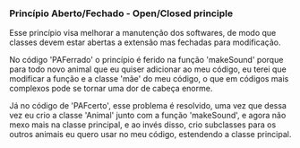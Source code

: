 ### Princípio Aberto/Fechado - Open/Closed principle 

Esse princípio visa melhorar a manutenção dos softwares, de modo que classes devem estar abertas a extensão mas fechadas para modificação.

No código 'PAFerrado' o princípio é ferido na função 'makeSound' porque para todo novo animal que eu quiser adicionar ao meu código, eu terei que modificar a função e a classe 'mãe' do meu código, o que em códigos mais complexos pode se tornar uma dor de cabeça enorme.

Já no código de 'PAFcerto', esse problema é resolvido, uma vez que dessa vez eu crio a classe 'Animal' junto com a função 'makeSound', e agora não mexo mais na classe principal, e ao invés disso, crio subclasses para os outros animais eu quero usar no meu código, estendendo a classe principal.